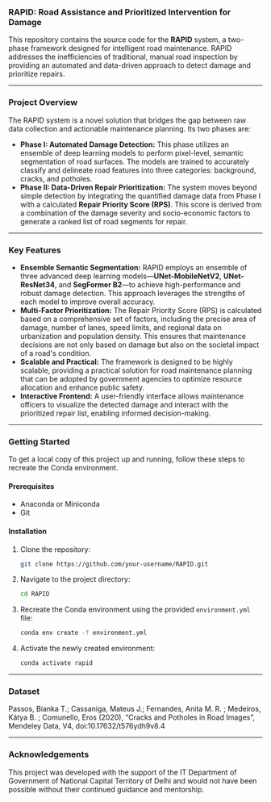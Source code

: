 ### RAPID: Road Assistance and Prioritized Intervention for Damage

This repository contains the source code for the **RAPID** system, a two-phase framework designed for intelligent road maintenance. RAPID addresses the inefficiencies of traditional, manual road inspection by providing an automated and data-driven approach to detect damage and prioritize repairs.

-----

### Project Overview

The RAPID system is a novel solution that bridges the gap between raw data collection and actionable maintenance planning. Its two phases are:

  * **Phase I: Automated Damage Detection:** This phase utilizes an ensemble of deep learning models to perform pixel-level, semantic segmentation of road surfaces. The models are trained to accurately classify and delineate road features into three categories: background, cracks, and potholes.
  * **Phase II: Data-Driven Repair Prioritization:** The system moves beyond simple detection by integrating the quantified damage data from Phase I with a calculated **Repair Priority Score (RPS)**. This score is derived from a combination of the damage severity and socio-economic factors to generate a ranked list of road segments for repair.

-----

### Key Features

  * **Ensemble Semantic Segmentation:** RAPID employs an ensemble of three advanced deep learning models—**UNet-MobileNetV2**, **UNet-ResNet34**, and **SegFormer B2**—to achieve high-performance and robust damage detection. This approach leverages the strengths of each model to improve overall accuracy.
  * **Multi-Factor Prioritization:** The Repair Priority Score (RPS) is calculated based on a comprehensive set of factors, including the precise area of damage, number of lanes, speed limits, and regional data on urbanization and population density. This ensures that maintenance decisions are not only based on damage but also on the societal impact of a road's condition.
  * **Scalable and Practical:** The framework is designed to be highly scalable, providing a practical solution for road maintenance planning that can be adopted by government agencies to optimize resource allocation and enhance public safety.
  * **Interactive Frontend:** A user-friendly interface allows maintenance officers to visualize the detected damage and interact with the prioritized repair list, enabling informed decision-making.

-----

### Getting Started

To get a local copy of this project up and running, follow these steps to recreate the Conda environment.

#### Prerequisites

  * Anaconda or Miniconda
  * Git

#### Installation

1.  Clone the repository:
    ```sh
    git clone https://github.com/your-username/RAPID.git
    ```
2.  Navigate to the project directory:
    ```sh
    cd RAPID
    ```
3.  Recreate the Conda environment using the provided `environment.yml` file:
    ```sh
    conda env create -f environment.yml
    ```
4.  Activate the newly created environment:
    ```sh
    conda activate rapid
    ```

-----

### Dataset

Passos, Bianka T.; Cassaniga, Mateus J.; Fernandes, Anita M. R. ; Medeiros, Kátya B. ; Comunello, Eros (2020), “Cracks and Potholes in Road Images”, Mendeley Data, V4, doi:10.17632/t576ydh9v8.4

-----


### Acknowledgements

This project was developed with the support of the IT Department of Government of National Capital Territory of Delhi and would not have been possible without their continued guidance and mentorship.
